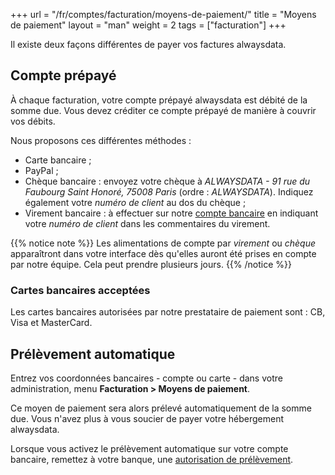+++
url = "/fr/comptes/facturation/moyens-de-paiement/"
title = "Moyens de paiement"
layout = "man"
weight = 2
tags = ["facturation"]
+++

Il existe deux façons différentes de payer vos factures alwaysdata.

## Compte prépayé

À chaque facturation, votre compte prépayé alwaysdata est débité de la somme due. Vous devez créditer ce compte prépayé de manière à couvrir vos débits.

Nous proposons ces différentes méthodes :

- Carte bancaire ;
- PayPal ;
- Chèque bancaire : envoyez votre chèque à _ALWAYSDATA - 91 rue du Faubourg Saint Honoré, 75008 Paris_ (ordre : _ALWAYSDATA_). Indiquez également votre _numéro de client_ au dos du chèque ;
- Virement bancaire : à effectuer sur notre [compte bancaire](https://static.alwaysdata.com/docs/IBAN.pdf) en indiquant votre _numéro de client_ dans les commentaires du virement.

{{% notice note %}}
Les alimentations de compte par _virement_ ou _chèque_ apparaîtront dans votre interface dès qu'elles auront été prises en compte par notre équipe. Cela peut prendre plusieurs jours.
{{% /notice %}}

### Cartes bancaires acceptées

Les cartes bancaires autorisées par notre prestataire de paiement sont : CB, Visa et MasterCard.

## Prélèvement automatique

Entrez vos coordonnées bancaires - compte ou carte - dans votre administration, menu **Facturation > Moyens de paiement**.

Ce moyen de paiement sera alors prélevé automatiquement de la somme due. Vous n'avez plus à vous soucier de payer votre hébergement alwaysdata.

Lorsque vous activez le prélèvement automatique sur votre compte bancaire, remettez à votre banque, une [autorisation de prélèvement](http://static.alwaysdata.com/docs/Prelevement.png).
